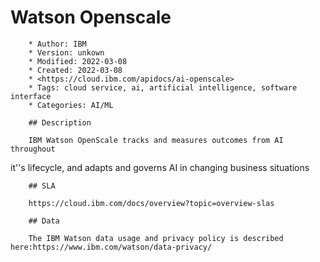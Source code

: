 # Watson Openscale

        * Author: IBM
        * Version: unkown
        * Modified: 2022-03-08
        * Created: 2022-03-08
        * <https://cloud.ibm.com/apidocs/ai-openscale>
        * Tags: cloud service, ai, artificial intelligence, software interface
        * Categories: AI/ML

        ## Description

        IBM Watson OpenScale tracks and measures outcomes from AI throughout
it''s lifecycle, and adapts and governs AI in changing business situations


        ## SLA

        https://cloud.ibm.com/docs/overview?topic=overview-slas

        ## Data

        The IBM Watson data usage and privacy policy is described here:https://www.ibm.com/watson/data-privacy/
